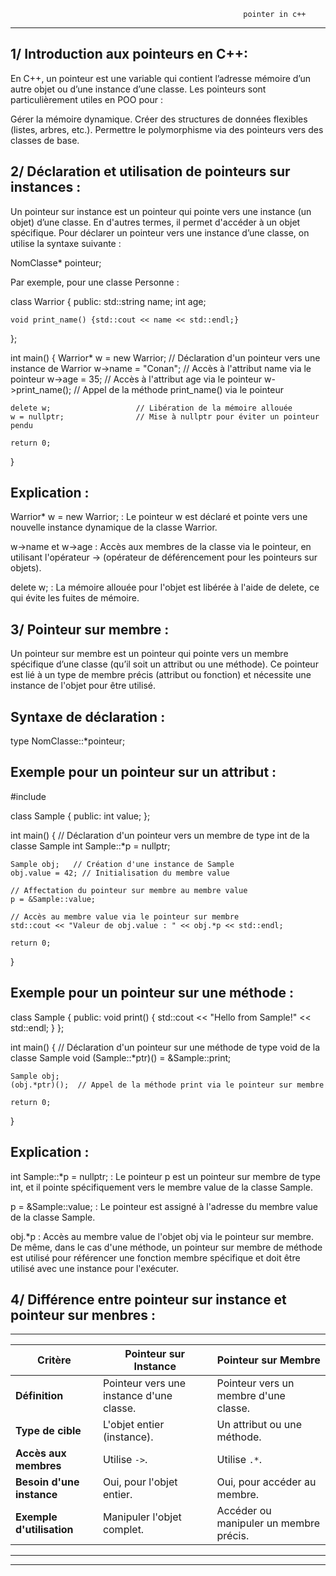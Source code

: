                                                         pointer in c++
*************************************************************************************************************************

1/ Introduction aux pointeurs en C++:
-------------------------------------

En C++, un pointeur est une variable qui contient l’adresse mémoire d’un autre objet ou d’une instance 
d’une classe. Les pointeurs sont particulièrement utiles en POO pour :

Gérer la mémoire dynamique.
Créer des structures de données flexibles (listes, arbres, etc.).
Permettre le polymorphisme via des pointeurs vers des classes de base.

2/ Déclaration et utilisation de pointeurs sur instances :
----------------------------------------------------------

Un pointeur sur instance est un pointeur qui pointe vers une instance (un objet) d’une classe. 
En d'autres termes, il permet d'accéder à un objet spécifique.
Pour déclarer un pointeur vers une instance d’une classe, on utilise la syntaxe suivante :

NomClasse* pointeur;

Par exemple, pour une classe Personne :

class Warrior 
{
public:
    std::string name;
    int age;

    void print_name() {std::cout << name << std::endl;}
};

int main() {
    Warrior* w = new Warrior;  // Déclaration d'un pointeur vers une instance de Warrior
    w->name = "Conan";          // Accès à l'attribut name via le pointeur
    w->age = 35;                // Accès à l'attribut age via le pointeur
    w->print_name();            // Appel de la méthode print_name() via le pointeur

    delete w;                   // Libération de la mémoire allouée
    w = nullptr;                // Mise à nullptr pour éviter un pointeur pendu

    return 0;
}

Explication :
-------------

Warrior* w = new Warrior; : Le pointeur w est déclaré et pointe vers une nouvelle instance dynamique 
de la classe Warrior.

w->name et w->age : Accès aux membres de la classe via le pointeur, en utilisant l'opérateur -> 
(opérateur de déférencement pour les pointeurs sur objets).

delete w; : La mémoire allouée pour l'objet est libérée à l'aide de delete, ce qui évite les fuites de mémoire.

3/  Pointeur sur membre :
-------------------------

Un pointeur sur membre est un pointeur qui pointe vers un membre spécifique d’une classe 
(qu’il soit un attribut ou une méthode). Ce pointeur est lié à un type de membre précis (attribut ou fonction) 
et nécessite une instance de l'objet pour être utilisé.

Syntaxe de déclaration :
------------------------

type NomClasse::*pointeur;

Exemple pour un pointeur sur un attribut :
------------------------------------------

#include <iostream>

class Sample {
public:
    int value;
};

int main() 
{
    // Déclaration d'un pointeur vers un membre de type int de la classe Sample
    int Sample::*p = nullptr;

    Sample obj;   // Création d'une instance de Sample
    obj.value = 42; // Initialisation du membre value

    // Affectation du pointeur sur membre au membre value
    p = &Sample::value;

    // Accès au membre value via le pointeur sur membre
    std::cout << "Valeur de obj.value : " << obj.*p << std::endl;

    return 0;
}

Exemple pour un pointeur sur une méthode :
------------------------------------------

class Sample 
{
public:
    void print() {
        std::cout << "Hello from Sample!" << std::endl;
    }
};

int main() 
{
    // Déclaration d'un pointeur sur une méthode de type void de la classe Sample
    void (Sample::*ptr)() = &Sample::print;

    Sample obj;
    (obj.*ptr)();  // Appel de la méthode print via le pointeur sur membre

    return 0;
}

Explication :
-------------

int Sample::*p = nullptr; : Le pointeur p est un pointeur sur membre de type int, 
                 et il pointe spécifiquement vers le membre value de la classe Sample.

p = &Sample::value; : Le pointeur est assigné à l'adresse du membre value de la classe Sample.


obj.*p : Accès au membre value de l'objet obj via le pointeur sur membre.
         De même, dans le cas d'une méthode, un pointeur sur membre de méthode est utilisé pour référencer 
         une fonction membre spécifique et doit être utilisé avec une instance pour l'exécuter.

4/ Différence entre pointeur sur instance et pointeur sur menbres :
-------------------------------------------------------------------

---------------------------------------------------------------------------------------------------------------
| **Critère**              | **Pointeur sur Instance**                | **Pointeur sur Membre**               |
|--------------------------|-------------------------------------     |-----------------------------          |
| **Définition**           | Pointeur vers une instance d'une classe. | Pointeur vers un membre d'une classe. |
| **Type de cible**        | L'objet entier (instance).               | Un attribut ou une méthode.           |
| **Accès aux membres**    | Utilise `->`.                            | Utilise `.*`.                         |
| **Besoin d'une instance**| Oui, pour l'objet entier.                | Oui, pour accéder au membre.          |
| **Exemple d'utilisation**| Manipuler l'objet complet.               | Accéder ou manipuler un membre précis.|
---------------------------------------------------------------------------------------------------------------

*************************************************************************************************************************
